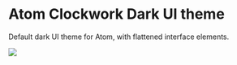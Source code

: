 # Atom Clockwork Dark UI theme

Default dark UI theme for Atom, with flattened interface elements.

![](http://i.imgur.com/px0Py7n.png)
